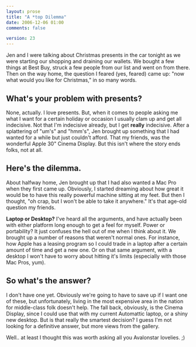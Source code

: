 ```yaml
---
layout: prose
title: "A *top Dilemma"
date: 2006-12-06 01:00
comments: false

version: 23
---
```


Jen and I were talking about Christmas presents in the car tonight as we were starting our shopping and draining our wallets. We bought a few things at Best Buy, struck a few people from our list and went on from there. Then on the way home, the question I feared (yes, feared) came up: "now what would you like for Christmas," in so many words.

## What's your problem with presents?

None, actually. I love presents. But, when it comes to people asking me what I want for a certain holiday or occasion I usually clam up and get all indecisive. Not that I'm indecisive already, but I get **really** indecisive. After a splattering of "um's" and "hmm's", Jen brought up something that I had wanted for a while but just couldn't afford. That my friends, was the wonderful Apple 30" Cinema Display. But this isn't where the story ends folks, not at all.

## Here's the dilemma.

About halfway home, Jen brought up that I had also wanted a Mac Pro when they first came up. Obviously, I started dreaming about how great it would be to have this really powerful machine sitting at my feet. But then I thought, "oh crap, but I won't be able to take it anywhere." It's that age-old question my friends.

**Laptop or Desktop?**
I've heard all the arguments, and have actually been with either platform long enough to get a feel for myself. Power or portability? It just confuses the hell out of me when I think about it. We brought up a number of reasons that weren't normal ones. For instance, how Apple has a leasing program so I could trade in a laptop after a certain amount of time and get a new one. Or on that same argument, with a desktop I won't have to worry about hitting it's limits (especially with those Mac Pros, yum).

## So what's the answer?

I don't have one yet. Obviously we're going to have to save up if I want one of these, but unfortunately, living in the most expensive area in the nation for middle-class folk doesn't help. The fall back, obviously, is the Cinema Display, since I could use that with my current Automattic laptop, or a shiny new desktop. But is that really the smartest decision? I guess I'm not looking for a definitive answer, but more views from the gallery.

Well.. at least I thought this was worth asking all you Avalonstar lovelies. ;)
